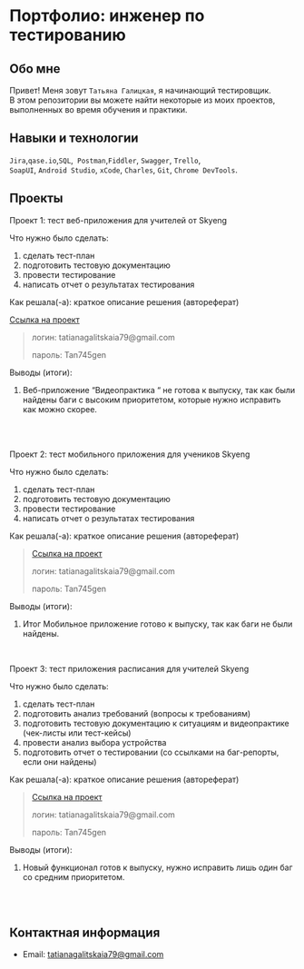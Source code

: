 # Портфолио: инженер по тестированию   

## Обо мне 

Привет! Меня зовут ``Татьяна Галицкая``, я начинающий тестировщик. <br>
В этом репозитории вы можете найти некоторые из моих проектов, выполненных во время обучения и практики.
<br>

## Навыки и технологии
``Jira``,``qase.io``,``SQL``,`` Postman``,``Fiddler``, ``Swagger``, ``Trello``, <br>
``SoapUI``, ``Android Studio``, ``xCode``, ``Charles``, ``Git``, ``Chrome DevTools``.




## Проекты

<p> Проект 1: тест веб-приложения для учителей от Skyeng</p>

<p>Что нужно было сделать:<p>

<ol>
  <li>сделать тест-план </li>
  <li>подготовить тестовую документацию</li>
  <li>провести тестирование</li>
  <li>написать отчет о результатах тестирования</li>
</ol>

<p>Как решала(-а): краткое описание решения (автореферат)<p>

<a href="https://tatiana2.atlassian.net/wiki/spaces/~634d0dbe7d4645af4fff62ea/pages/edit-v2/19922959?draftShareId=3d72b2a2-2b2d-41e0-bef7-a98a06073638">Ссылка на проект</a>
> <p> логин: tatianagalitskaia79@gmail.com </p>
> <p> пароль: Tan745gen </p>

<p>Выводы (итоги):<p>
<ol>
  <li>Веб-приложение “Видеопрактика “ не готова к выпуску, так как были найдены баги с высоким приоритетом, которые нужно исправить как можно скорее.</li>
  </ol>
<br> 

<br> 

<p> Проект 2: тест мобильного приложения для учеников Skyeng</p>
<p>Что нужно было сделать:<p>
<ol>
  <li>сделать тест-план </li>
  <li>подготовить тестовую документацию</li>
  <li>провести тестирование</li>
  <li>написать отчет о результатах тестирования</li>
</ol>

<p>Как решала(-а): краткое описание решения (автореферат)</p>

>  <a href="https://tatiana2.atlassian.net/wiki/spaces/~634d0dbe7d4645af4fff62ea/pages/edit-v2/19890202?draftShareId=9c32e71a-ec57-4ccd-971e-bee92ee7e7a1&inEditorTemplatesPanel=auto_closed">Ссылка на проект</a>
> <p> логин: tatianagalitskaia79@gmail.com </p>
> <p> пароль: Tan745gen </p>


<p>Выводы (итоги):<p>
<ol>
  <li>Итог Мобильное приложение готово к выпуску, так как баги не были найдены.</li>
  </ol>
<br> 

<p> Проект 3: тест приложения расписания для учителей Skyeng</p>
<p>Что нужно было сделать:<p>
<ol>
  <li>сделать тест-план </li>
  <li>подготовить анализ требований (вопросы к требованиям)</li>
  <li>подготовить тестовую документацию к ситуациям и видеопрактике (чек-листы или тест-кейсы)</li>
  <li>провести анализ выбора устройства</li>
  <li>подготовить отчет о тестировании (со ссылками на баг-репорты, если они найдены)</li>
</ol>

<p>Как решала(-а): краткое описание решения (автореферат)</p>

> <a href="https://tatiana2.atlassian.net/wiki/spaces/~634d0dbe7d4645af4fff62ea/pages/edit-v2/19890238?draftShareId=a9031006-5c6c-4869-ae10-4f481e5ed412&inEditorTemplatesPanel=auto_closed">Ссылка на проект</a>
> <p> логин: tatianagalitskaia79@gmail.com </p>
> <p> пароль: Tan745gen </p>

<p>Выводы (итоги):<p>
<ol>
  <li>Новый функционал готов к выпуску, нужно исправить лишь один баг со средним приоритетом.</li>
 </ol>

<br> 



<br> 


## Контактная информация
- Email: tatianagalitskaia79@gmail.com

